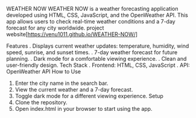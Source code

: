 WEATHER NOW
WEATHER NOW is a weather forecasting application developed using HTML, CSS, JavaScript, and the OpenWeather API. This app allows users to check real-time weather conditions and a 7-day forecast for any city worldwide.
project website[https://venu1011.github.io/WEATHER-NOW/]

Features
. Displays current weather updates: temperature, humidity, wind speed, sunrise, and sunset times.
. 7-day weather forecast for future planning.
. Dark mode for a comfortable viewing experience.
. Clean and user-friendly design.
Tech Stack
. Frontend: HTML, CSS, JavaScript
. API: OpenWeather API
How to Use
1. Enter the city name in the search bar.
2. View the current weather and a 7-day forecast.
3. Toggle dark mode for a different viewing experience.
Setup
1. Clone the repository.
2. Open index.html in your browser to start using the app.

